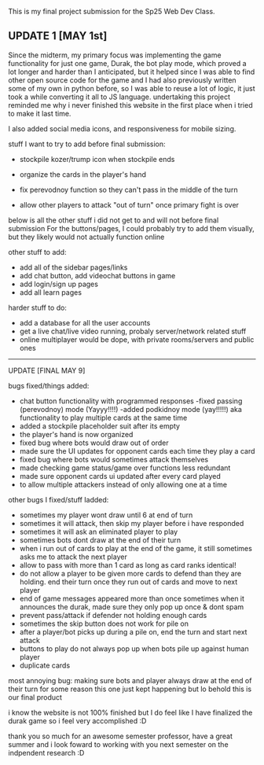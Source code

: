 This is my final project submission for the Sp25 Web Dev Class.




UPDATE 1 [MAY 1st]
-------------------------------------------------------
Since the midterm, my primary focus was implementing the game functionality for just one game, Durak, the bot play mode, which proved a lot longer and harder than I anticipated, but it helped since I was able to find other open source code for the game and I had also previously written some of my own in python before, so I was able to reuse a lot of logic, it just took a while converting it all to JS language. undertaking this project reminded me why i never finished this website in the first place when i tried to make it last time.

I also added social media icons, and responsiveness for mobile sizing.


stuff I want to try to add before final submission:
- stockpile kozer/trump icon when stockpile ends
- organize the cards in the player's hand

- fix perevodnoy function so they can't pass in the middle of the turn 
- allow other players to attack "out of turn" once primary fight is over



below is all the other stuff i did not get to and will not before final submission 
For the buttons/pages, I could probably try to add them visually, but they likely would not actually function online 


other stuff to add:
- add all of the sidebar pages/links
- add chat button, add videochat buttons in game
- add login/sign up pages
- add all learn pages


harder stuff to do:
- add a database for all the user accounts
- get a live chat/live video running, probaly server/network related stuff
- online multiplayer would be dope, with private rooms/servers and public ones
-----------------------------------------


UPDATE [FINAL MAY 9]


bugs fixed/things added:
- chat button functionality with programmed responses
-fixed passing (perevodnoy) mode (Yayyy!!!!)
-added podkidnoy mode (yay!!!!!) aka functionality to play multiple cards at the same time
- added a stockpile placeholder suit after its empty
- the player's hand is now organized
- fixed bug where bots would draw out of order
- made sure the UI updates for opponent cards each time they play a card
- fixed bug where bots would sometimes attack themselves 
- made checking game status/game over functions less redundant 
- made sure opponent cards ui updated after every card played
- to allow multiple attackers instead of only allowing one at a time


other bugs I fixed/stuff Iadded:
- sometimes my player wont draw until 6 at end of turn
- sometimes it will attack, then skip my player before i have responded
- sometimes it will ask an eliminated player to play
- sometimes bots dont draw at the end of their turn
- when i run out of cards to play at the end of the game, it still sometimes asks me to attack the next player 
- allow to pass with more than 1 card as long as card ranks identical!
- do not allow a player to be given more cards to defend than they are holding. end their turn once they run out of cards and move to next player
- end of game messages appeared more than once sometimes when it announces the durak, made sure they only pop up once & dont spam
- prevent pass/attack if defender not holding enough cards
- sometimes the skip button does not work for pile on
- after a player/bot picks up during a pile on, end the turn and start next attack
- buttons to play do not always pop up when bots pile up against human player
- duplicate cards


most annoying bug: making sure bots and player always draw at the end of their turn
for some reason this one just kept happening
but lo behold this is our final product

i know the website is not 100% finished but I do feel like I have finalized the durak game so i feel very accomplished :D 

thank you so much for an awesome semester professor, have a great summer and i look foward to working with you next semester on the indpendent research :D


